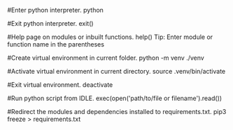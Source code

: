 #Enter python interpreter.
	python

#Exit python interpreter.
	exit()

#Help page on modules or inbuilt functions.
	help()
		Tip: Enter module or function name in the parentheses

#Create virtual environment in current folder.
	python -m venv ./venv

#Activate virtual environment in current directory.
	source .venv/bin/activate

#Exit virtual environment.
	deactivate

#Run python script from IDLE.
	exec(open('path/to/file or filename').read())

#Redirect the modules and dependencies installed to requirements.txt.
	pip3 freeze > requirements.txt
